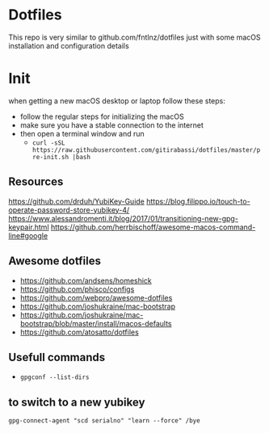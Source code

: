# Dotfiles

This repo is very similar to github.com/fntlnz/dotfiles just with some macOS installation and configuration details

# Init
when getting a new macOS desktop or laptop follow these steps:
- follow the regular steps for initializing the macOS
- make sure you have a stable connection to the internet 
- then open a terminal window and run 
  - `curl -sSL https://raw.githubusercontent.com/gitirabassi/dotfiles/master/pre-init.sh |bash` 

## Resources
https://github.com/drduh/YubiKey-Guide
https://blog.filippo.io/touch-to-operate-password-store-yubikey-4/
https://www.alessandromenti.it/blog/2017/01/transitioning-new-gpg-keypair.html
https://github.com/herrbischoff/awesome-macos-command-line#google

## Awesome dotfiles
- https://github.com/andsens/homeshick
- https://github.com/phisco/configs
- https://github.com/webpro/awesome-dotfiles
- https://github.com/joshukraine/mac-bootstrap
- https://github.com/joshukraine/mac-bootstrap/blob/master/install/macos-defaults
- https://github.com/atosatto/dotfiles

## Usefull commands
- `gpgconf --list-dirs`

## to switch to a new yubikey
`gpg-connect-agent "scd serialno" "learn --force" /bye`
